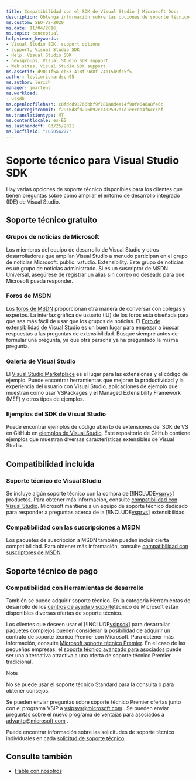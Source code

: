 ```yaml
---
title: Compatibilidad con el SDK de Visual Studio | Microsoft Docs
description: Obtenga información sobre las opciones de soporte técnico disponibles para los clientes sobre cómo extender el IDE de Visual Studio.
ms.custom: SEO-VS-2020
ms.date: 11/04/2016
ms.topic: conceptual
helpviewer_keywords:
- Visual Studio SDK, support options
- support, Visual Studio SDK
- Help, Visual Studio SDK
- newsgroups, Visual Studio SDK support
- Web sites, Visual Studio SDK support
ms.assetid: d9011f5a-cb53-418f-9d8f-74b15b9fc5f5
author: leslierichardson95
ms.author: lerich
manager: jmartens
ms.workload:
- vssdk
ms.openlocfilehash: c0fdcd91766bbf9f181a8d4a14f90fa646a8f46c
ms.sourcegitcommit: f2916d8fd296b92cc402597d1d1eecda4f6cccbf
ms.translationtype: MT
ms.contentlocale: es-ES
ms.lasthandoff: 03/25/2021
ms.locfileid: "105056277"
---
```

# <a name="support-for-the-visual-studio-sdk"></a>Soporte técnico para Visual Studio SDK
Hay varias opciones de soporte técnico disponibles para los clientes que tienen preguntas sobre cómo ampliar el entorno de desarrollo integrado (IDE) de Visual Studio.

## <a name="free-support"></a>Soporte técnico gratuito

### <a name="microsoft-newsgroups"></a>Grupos de noticias de Microsoft
 Los miembros del equipo de desarrollo de Visual Studio y otros desarrolladores que amplían Visual Studio a menudo participan en el grupo de noticias Microsoft. public. vstudio. Extensibility. Este grupo de noticias es un grupo de noticias administrado. Si es un suscriptor de MSDN Universal, asegúrese de registrar un alias sin correo no deseado para que Microsoft pueda responder.

### <a name="msdn-forums"></a>Foros de MSDN
 Los [foros de MSDN](https://social.msdn.microsoft.com/Forums/en-US/home) proporcionan otra manera de conversar con colegas y expertos. La interfaz gráfica de usuario (IU) de los foros está diseñada para que sea más fácil de usar que los grupos de noticias. El [Foro de extensibilidad de Visual Studio](/azure/devops/integrate/index?view=azure-devops&viewFallbackFrom=vsts&preserve-view=true) es un buen lugar para empezar a buscar respuestas a las preguntas de extensibilidad. Busque siempre antes de formular una pregunta, ya que otra persona ya ha preguntado la misma pregunta.

### <a name="visual-studio-gallery"></a>Galería de Visual Studio
 El [Visual Studio Marketplace](https://marketplace.visualstudio.com/) es el lugar para las extensiones y el código de ejemplo. Puede encontrar herramientas que mejoren la productividad y la experiencia del usuario con Visual Studio, aplicaciones de ejemplo que muestran cómo usar VSPackages y el Managed Extensibility Framework (MEF) y otros tipos de ejemplos.

### <a name="visual-studio-sdk-samples"></a>Ejemplos del SDK de Visual Studio

Puede encontrar ejemplos de código abierto de extensiones del SDK de VS en GitHub en [ejemplos de Visual Studio](https://github.com/Microsoft/VSSDK-Extensibility-Samples). Este repositorio de GitHub contiene ejemplos que muestran diversas características extensibles de Visual Studio.

## <a name="included-support"></a>Compatibilidad incluida

### <a name="visual-studio-product-support"></a>Soporte técnico de Visual Studio
 Se incluye algún soporte técnico con la compra de [!INCLUDE[vsprvs](../code-quality/includes/vsprvs_md.md)] productos. Para obtener más información, consulte [compatibilidad con Visual Studio](https://msdn.microsoft.com/vstudio/cc136615.aspx). Microsoft mantiene a un equipo de soporte técnico dedicado para responder a preguntas acerca de la [!INCLUDE[vsprvs](../code-quality/includes/vsprvs_md.md)] extensibilidad.

### <a name="msdn-subscription-support"></a>Compatibilidad con las suscripciones a MSDN
 Los paquetes de suscripción a MSDN también pueden incluir cierta compatibilidad. Para obtener más información, consulte [compatibilidad con suscriptores de MSDN](https://msdn.microsoft.com/subscriptions/aa718661.aspx).

## <a name="paid-support"></a>Soporte técnico de pago

### <a name="developer-tools-support"></a>Compatibilidad con Herramientas de desarrollo

También se puede adquirir soporte técnico. En la categoría Herramientas de desarrollo de los [centros de ayuda y soporte](https://support.microsoft.com/supportforbusiness/productselection?fltadd=sps-business-1&sapId=4fd4947b-15ea-ce01-080f-97f2ca3c76e8)técnico de Microsoft están disponibles diversas ofertas de soporte técnico.

Los clientes que deseen usar el [!INCLUDE[vsipsdk](../extensibility/includes/vsipsdk_md.md)] para desarrollar paquetes complejos pueden considerar la posibilidad de adquirir un contrato de soporte técnico Premier con Microsoft. Para obtener más información, consulte [Microsoft soporte técnico Premier](https://support.microsoft.com/premier). En el caso de las pequeñas empresas, el [soporte técnico avanzado para asociados](https://partner.microsoft.com/support/advanced-cloud-support) puede ser una alternativa atractiva a una oferta de soporte técnico Premier tradicional.

> [!NOTE]
> No se puede usar el soporte técnico Standard para la consulta o para obtener consejos.

Se pueden enviar preguntas sobre soporte técnico Premier ofertas junto con el programa VSIP a [vsipsvs@microsoft.com](mailto:vsipsvs@microsoft.com) . Se pueden enviar preguntas sobre el nuevo programa de ventajas para asociados a [advantg@microsoft.com](mailto:advantg@microsoft.com) .

Puede encontrar información sobre las solicitudes de soporte técnico individuales en cada [solicitud de soporte técnico](https://support.microsoft.com/supportforbusiness/productselection).

## <a name="see-also"></a>Consulte también

- [Hable con nosotros](../ide/feedback-options.md)
